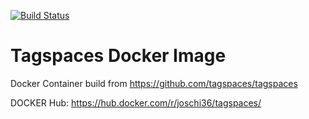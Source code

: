 [![Build Status](https://travis-ci.org/joschi36/tagspaces-docker.svg?branch=master)](https://travis-ci.org/joschi36/tagspaces-docker)

# Tagspaces Docker Image
Docker Container build from https://github.com/tagspaces/tagspaces

DOCKER Hub: https://hub.docker.com/r/joschi36/tagspaces/
